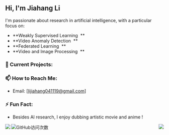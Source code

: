 ## Hi, I'm Jiahang Li &#x20;


I'm passionate about research in artificial intelligence, with a particular focus on: &#x20;

- **Weakly Supervised Learning  **
- **Video Anomaly Detection  **
- **Federated Learning  **
- **Video and Image Processing  **

### 🔭 Current Projects: &#x20;



### 📫 How to Reach Me: &#x20;

- Email: [lijiahang041119@gmail.com] &#x20;


### ⚡ Fun Fact: &#x20;

- Besides AI research, I enjoy dubbing artistic movie and anime ! &#x20;


<img   align="left" src="https://github-readme-stats.vercel.app/api?username=rekkles2&locale=en&line_height=33&show_icons=true&hide=prs&theme=dracula&rank_icon=github"/>
<img   align="right" src="https://github-readme-stats.vercel.app/api/top-langs/?username=rekkles2&locale=en&line_height=33&theme=dracula&langs_count=5&layout=donut"/>

![GitHub访问次数](https://profile-counter.glitch.me/{rekkles2}/count.svg)
